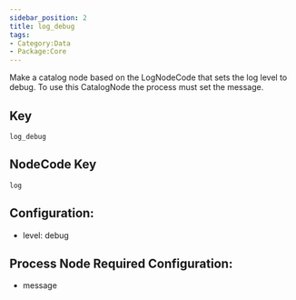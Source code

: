 ```yaml
---
sidebar_position: 2
title: log_debug
tags:
- Category:Data
- Package:Core
---
```


Make a catalog node based on the LogNodeCode that sets the log level to debug. To
use this CatalogNode the process must set the message.

## Key
`log_debug`

## NodeCode Key
`log`

## Configuration:
* level: debug

## Process Node Required Configuration:
* message